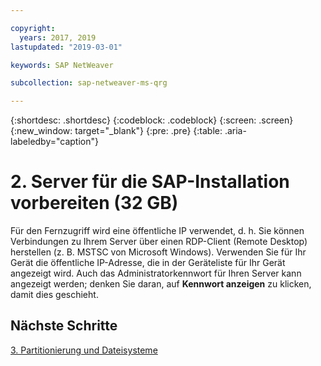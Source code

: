 ```yaml
---

copyright:
  years: 2017, 2019
lastupdated: "2019-03-01"

keywords: SAP NetWeaver

subcollection: sap-netweaver-ms-qrg

---
```


{:shortdesc: .shortdesc}
{:codeblock: .codeblock}
{:screen: .screen}
{:new_window: target="_blank"}
{:pre: .pre}
{:table: .aria-labeledby="caption"}

# 2. Server für die SAP-Installation vorbereiten (32 GB)

Für den Fernzugriff wird eine öffentliche IP verwendet, d. h. Sie können Verbindungen zu Ihrem Server über einen RDP-Client (Remote Desktop) herstellen (z. B. MSTSC von Microsoft Windows). Verwenden Sie für Ihr Gerät die öffentliche IP-Adresse, die in der Geräteliste für Ihr Gerät angezeigt wird. Auch das Administratorkennwort für Ihren Server kann angezeigt werden; denken Sie daran, auf **Kennwort anzeigen** zu klicken, damit dies geschieht.

## Nächste Schritte

 [3. Partitionierung und Dateisysteme](/docs/infrastructure/sap-netweaver-ms-qrg?topic=sap-netweaver-ms-qrg-partition_32GB)
